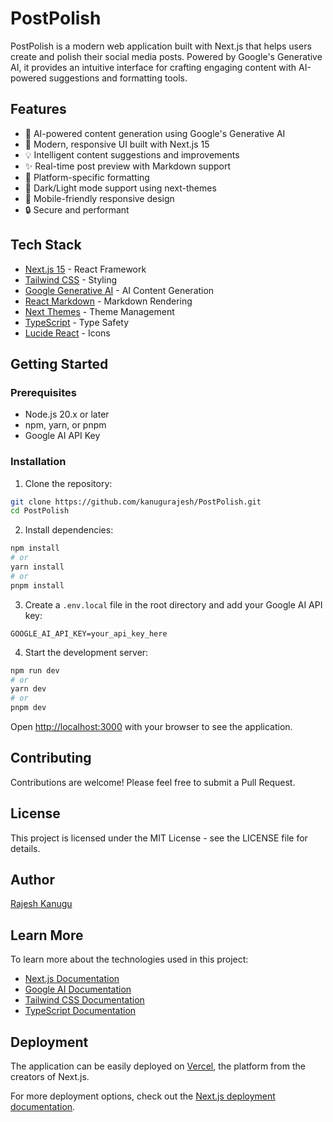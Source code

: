 # PostPolish

PostPolish is a modern web application built with Next.js that helps users create and polish their social media posts. Powered by Google's Generative AI, it provides an intuitive interface for crafting engaging content with AI-powered suggestions and formatting tools.

## Features

- 🤖 AI-powered content generation using Google's Generative AI
- 🎨 Modern, responsive UI built with Next.js 15
- 💡 Intelligent content suggestions and improvements
- ✨ Real-time post preview with Markdown support
- 🎯 Platform-specific formatting
- 🌙 Dark/Light mode support using next-themes
- 📱 Mobile-friendly responsive design
- 🔒 Secure and performant

## Tech Stack

- [Next.js 15](https://nextjs.org/) - React Framework
- [Tailwind CSS](https://tailwindcss.com/) - Styling
- [Google Generative AI](https://ai.google.dev/) - AI Content Generation
- [React Markdown](https://github.com/remarkjs/react-markdown) - Markdown Rendering
- [Next Themes](https://github.com/pacocoursey/next-themes) - Theme Management
- [TypeScript](https://www.typescriptlang.org/) - Type Safety
- [Lucide React](https://lucide.dev/) - Icons

## Getting Started

### Prerequisites

- Node.js 20.x or later
- npm, yarn, or pnpm
- Google AI API Key

### Installation

1. Clone the repository:
```bash
git clone https://github.com/kanugurajesh/PostPolish.git
cd PostPolish
```

2. Install dependencies:
```bash
npm install
# or
yarn install
# or
pnpm install
```

3. Create a `.env.local` file in the root directory and add your Google AI API key:
```env
GOOGLE_AI_API_KEY=your_api_key_here
```

4. Start the development server:
```bash
npm run dev
# or
yarn dev
# or
pnpm dev
```

Open [http://localhost:3000](http://localhost:3000) with your browser to see the application.

## Contributing

Contributions are welcome! Please feel free to submit a Pull Request.

## License

This project is licensed under the MIT License - see the LICENSE file for details.

## Author

[Rajesh Kanugu](https://github.com/kanugurajesh)

## Learn More

To learn more about the technologies used in this project:

- [Next.js Documentation](https://nextjs.org/docs)
- [Google AI Documentation](https://ai.google.dev/docs)
- [Tailwind CSS Documentation](https://tailwindcss.com/docs)
- [TypeScript Documentation](https://www.typescriptlang.org/docs)

## Deployment

The application can be easily deployed on [Vercel](https://vercel.com), the platform from the creators of Next.js.

For more deployment options, check out the [Next.js deployment documentation](https://nextjs.org/docs/app/building-your-application/deploying).
